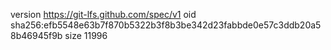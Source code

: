version https://git-lfs.github.com/spec/v1
oid sha256:efb5548e63b7f870b5322b3f8b3be342d23fabbde0e57c3ddb20a58b46945f9b
size 11996
